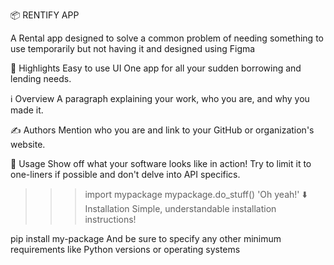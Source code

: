 📦 RENTIFY APP

A Rental app designed to solve a common problem of needing something to use temporarily but not having it and designed using Figma 

🌟 Highlights
Easy to use UI
One app for all your sudden borrowing and lending needs.

ℹ️ Overview
A paragraph explaining your work, who you are, and why you made it.

✍️ Authors
Mention who you are and link to your GitHub or organization's website.

🚀 Usage
Show off what your software looks like in action! Try to limit it to one-liners if possible and don't delve into API specifics.

>>> import mypackage
>>> mypackage.do_stuff()
'Oh yeah!'
⬇️ Installation
Simple, understandable installation instructions!

pip install my-package
And be sure to specify any other minimum requirements like Python versions or operating systems

